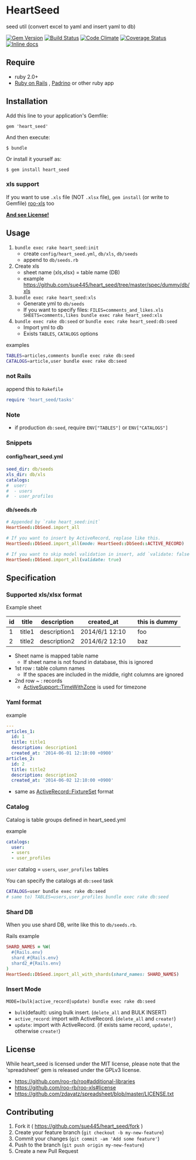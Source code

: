 # HeartSeed

seed util (convert excel to yaml and insert yaml to db)

[![Gem Version](https://badge.fury.io/rb/heart_seed.svg)](http://badge.fury.io/rb/heart_seed)
[![Build Status](https://travis-ci.org/sue445/heart_seed.svg)](https://travis-ci.org/sue445/heart_seed)
[![Code Climate](https://codeclimate.com/github/sue445/heart_seed.png)](https://codeclimate.com/github/sue445/heart_seed)
[![Coverage Status](https://img.shields.io/coveralls/sue445/heart_seed.svg)](https://coveralls.io/r/sue445/heart_seed?branch=master)
[![Inline docs](http://inch-ci.org/github/sue445/heart_seed.svg?branch=master)](http://inch-ci.org/github/sue445/heart_seed)

## Require
* ruby 2.0+
* [Ruby on Rails](http://rubyonrails.org/) , [Padrino](http://www.padrinorb.com/) or other ruby app

## Installation

Add this line to your application's Gemfile:

    gem 'heart_seed'

And then execute:

    $ bundle

Or install it yourself as:

    $ gem install heart_seed

### xls support
If you want to use `.xls` file (NOT `.xlsx` file), `gem install` (or write to Gemfile) [roo-xls](https://github.com/roo-rb/roo-xls) too

**[And see License!](#license)**

## Usage

1. `bundle exec rake heart_seed:init`
    * create `config/heart_seed.yml`, `db/xls`, `db/seeds`
    * append to `db/seeds.rb`
2. Create xls
    * sheet name (xls,xlsx) = table name (DB)
    * example https://github.com/sue445/heart_seed/tree/master/spec/dummy/db/xls
3. `bundle exec rake heart_seed:xls`
    * Generate yml to `db/seeds`
    * If you want to specify files: `FILES=comments_and_likes.xls SHEETS=comments,likes bundle exec rake heart_seed:xls`
4. `bundle exec rake db:seed` or `bundle exec rake heart_seed:db:seed`
    * Import yml to db
    * Exists `TABLES`, `CATALOGS` options

examples

```sh
TABLES=articles,comments bundle exec rake db:seed
CATALOGS=article,user bundle exec rake db:seed
```

### not Rails

append this to `Rakefile`

```ruby
require 'heart_seed/tasks'
```

### Note
* if production `db:seed`, require `ENV["TABLES"]` or `ENV["CATALOGS"]`

### Snippets
#### config/heart_seed.yml
```yml
seed_dir: db/seeds
xls_dir: db/xls
catalogs:
#  user:
#  - users
#  - user_profiles
```

#### db/seeds.rb
```ruby
# Appended by `rake heart_seed:init`
HeartSeed::DbSeed.import_all

# If you want to insert by ActiveRecord, replase like this.
HeartSeed::DbSeed.import_all(mode: HeartSeed::DbSeed::ACTIVE_RECORD)

# If you want to skip model validation in insert, add `validate: false` (default is true)
HeartSeed::DbSeed.import_all(validate: true)
```

## Specification
### Supported xls/xlsx format

Example sheet

id  | title	 | description  | created_at     |     | this is dummy
--- | ------ | ------------ | -------------- | --- | --------------
1   | title1 | description1 | 2014/6/1 12:10 |     | foo
2   | title2 | description2 | 2014/6/2 12:10 | 	   | baz

* Sheet name is mapped table name
  * If sheet name is not found in database, this is ignored
* 1st row : table column names
  * If the spaces are included in the middle, right columns are ignored
* 2nd row ~ : records
  * [ActiveSupport::TimeWithZone](http://api.rubyonrails.org/classes/ActiveSupport/TimeWithZone.html) is used for timezone

### Yaml format

example

```yaml
---
articles_1:
  id: 1
  title: title1
  description: description1
  created_at: '2014-06-01 12:10:00 +0900'
articles_2:
  id: 2
  title: title2
  description: description2
  created_at: '2014-06-02 12:10:00 +0900'
```

* same as [ActiveRecord::FixtureSet](http://api.rubyonrails.org/classes/ActiveRecord/FixtureSet.html) format

### Catalog
Catalog is table groups defined in heart_seed.yml

example

```yml
catalogs:
  user:
  - users
  - user_profiles
```

`user` catalog = `users`, `user_profiles` tables


You can specify the catalogs at `db:seed` task

```sh
CATALOGS=user bundle exec rake db:seed
# same to) TABLES=users,user_profiles bundle exec rake db:seed
```

### Shard DB
When you use shard DB, write like this to `db/seeds.rb`.

Rails example

```ruby
SHARD_NAMES = %W(
  #{Rails.env}
  shard_#{Rails.env}
  shard2_#{Rails.env}
)
HeartSeed::DbSeed.import_all_with_shards(shard_names: SHARD_NAMES)
```

### Insert Mode
```
MODE=(bulk|active_record|update) bundle exec rake db:seed
```

* `bulk`(default): using bulk insert. (`delete_all` and BULK INSERT)
* `active_record`: import with ActiveRecord. (`delete_all` and `create!`)
* `update`: import with ActiveRecord. (if exists same record, `update!`, otherwise `create!`)

## License
While heart_seed is licensed under the MIT license, please note that the 'spreadsheet' gem is released under the GPLv3 license.

* https://github.com/roo-rb/roo#additional-libraries
* https://github.com/roo-rb/roo-xls#license
* https://github.com/zdavatz/spreadsheet/blob/master/LICENSE.txt

## Contributing

1. Fork it ( https://github.com/sue445/heart_seed/fork )
2. Create your feature branch (`git checkout -b my-new-feature`)
3. Commit your changes (`git commit -am 'Add some feature'`)
4. Push to the branch (`git push origin my-new-feature`)
5. Create a new Pull Request
